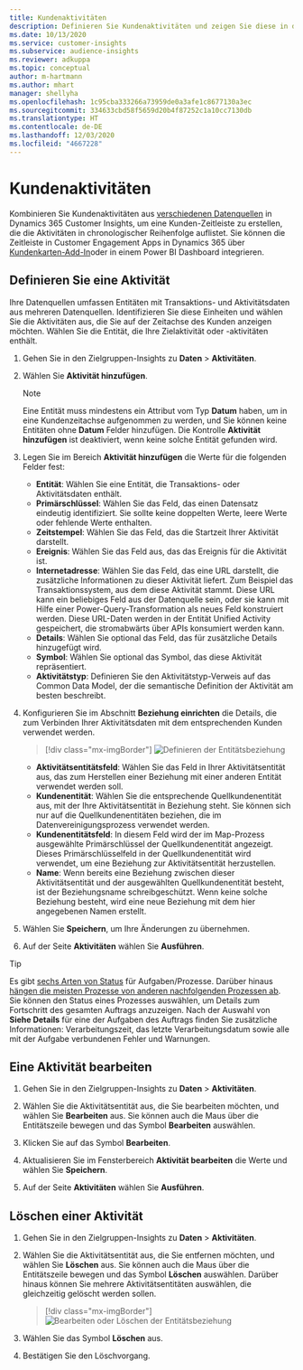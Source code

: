 ```yaml
---
title: Kundenaktivitäten
description: Definieren Sie Kundenaktivitäten und zeigen Sie diese in der Kundenzeitleiste an.
ms.date: 10/13/2020
ms.service: customer-insights
ms.subservice: audience-insights
ms.reviewer: adkuppa
ms.topic: conceptual
author: m-hartmann
ms.author: mhart
manager: shellyha
ms.openlocfilehash: 1c95cba333266a73959de0a3afe1c8677130a3ec
ms.sourcegitcommit: 334633cbd58f5659d20b4f87252c1a10cc7130db
ms.translationtype: HT
ms.contentlocale: de-DE
ms.lasthandoff: 12/03/2020
ms.locfileid: "4667228"
---
```

# <a name="customer-activities"></a>Kundenaktivitäten

Kombinieren Sie Kundenaktivitäten aus [verschiedenen Datenquellen](data-sources.md) in Dynamics 365 Customer Insights, um eine Kunden-Zeitleiste zu erstellen, die die Aktivitäten in chronologischer Reihenfolge auflistet. Sie können die Zeitleiste in Customer Engagement Apps in Dynamics 365 über [Kundenkarten-Add-In](customer-card-add-in.md)oder in einem Power BI Dashboard integrieren.

## <a name="define-an-activity"></a>Definieren Sie eine Aktivität

Ihre Datenquellen umfassen Entitäten mit Transaktions- und Aktivitätsdaten aus mehreren Datenquellen. Identifizieren Sie diese Einheiten und wählen Sie die Aktivitäten aus, die Sie auf der Zeitachse des Kunden anzeigen möchten. Wählen Sie die Entität, die Ihre Zielaktivität oder -aktivitäten enthält.

1. Gehen Sie in den Zielgruppen-Insights zu **Daten** > **Aktivitäten**.

1. Wählen Sie **Aktivität hinzufügen**.

   > [!NOTE]
   > Eine Entität muss mindestens ein Attribut vom Typ **Datum** haben, um in eine Kundenzeitachse aufgenommen zu werden, und Sie können keine Entitäten ohne **Datum** Felder hinzufügen. Die Kontrolle **Aktivität hinzufügen** ist deaktiviert, wenn keine solche Entität gefunden wird.

1. Legen Sie im Bereich **Aktivität hinzufügen** die Werte für die folgenden Felder fest:

   - **Entität**: Wählen Sie eine Entität, die Transaktions- oder Aktivitätsdaten enthält.
   - **Primärschlüssel**: Wählen Sie das Feld, das einen Datensatz eindeutig identifiziert. Sie sollte keine doppelten Werte, leere Werte oder fehlende Werte enthalten.
   - **Zeitstempel**: Wählen Sie das Feld, das die Startzeit Ihrer Aktivität darstellt.
   - **Ereignis**: Wählen Sie das Feld aus, das das Ereignis für die Aktivität ist.
   - **Internetadresse**: Wählen Sie das Feld, das eine URL darstellt, die zusätzliche Informationen zu dieser Aktivität liefert. Zum Beispiel das Transaktionssystem, aus dem diese Aktivität stammt. Diese URL kann ein beliebiges Feld aus der Datenquelle sein, oder sie kann mit Hilfe einer Power-Query-Transformation als neues Feld konstruiert werden. Diese URL-Daten werden in der Entität Unified Activity gespeichert, die stromabwärts über APIs konsumiert werden kann.
   - **Details**: Wählen Sie optional das Feld, das für zusätzliche Details hinzugefügt wird.
   - **Symbol**: Wählen Sie optional das Symbol, das diese Aktivität repräsentiert.
   - **Aktivitätstyp**: Definieren Sie den Aktivitätstyp-Verweis auf das Common Data Model, der die semantische Definition der Aktivität am besten beschreibt.

1. Konfigurieren Sie im Abschnitt **Beziehung einrichten** die Details, die zum Verbinden Ihrer Aktivitätsdaten mit dem entsprechenden Kunden verwendet werden.

   > [!div class="mx-imgBorder"]
   > ![Definieren der Entitätsbeziehung](media/activities-entities-define.png "Definieren Sie die Entitätsbeziehung")

    - **Aktivitätsentitätsfeld**: Wählen Sie das Feld in Ihrer Aktivitätsentität aus, das zum Herstellen einer Beziehung mit einer anderen Entität verwendet werden soll.
    - **Kundenentität**: Wählen Sie die entsprechende Quellkundenentität aus, mit der Ihre Aktivitätsentität in Beziehung steht. Sie können sich nur auf die Quellkundenentitäten beziehen, die im Datenvereinigungsprozess verwendet werden.
    - **Kundenentitätsfeld**: In diesem Feld wird der im Map-Prozess ausgewählte Primärschlüssel der Quellkundenentität angezeigt. Dieses Primärschlüsselfeld in der Quellkundenentität wird verwendet, um eine Beziehung zur Aktivitätsentität herzustellen.
    - **Name**: Wenn bereits eine Beziehung zwischen dieser Aktivitätsentität und der ausgewählten Quellkundenentität besteht, ist der Beziehungsname schreibgeschützt. Wenn keine solche Beziehung besteht, wird eine neue Beziehung mit dem hier angegebenen Namen erstellt.

1. Wählen Sie **Speichern**, um Ihre Änderungen zu übernehmen.

1. Auf der Seite **Aktivitäten** wählen Sie **Ausführen**.

> [!TIP]
> Es gibt [sechs Arten von Status](system.md#status-types) für Aufgaben/Prozesse. Darüber hinaus [hängen die meisten Prozesse von anderen nachfolgenden Prozessen ab](system.md#refresh-policies). Sie können den Status eines Prozesses auswählen, um Details zum Fortschritt des gesamten Auftrags anzuzeigen. Nach der Auswahl von **Siehe Details** für eine der Aufgaben des Auftrags finden Sie zusätzliche Informationen: Verarbeitungszeit, das letzte Verarbeitungsdatum sowie alle mit der Aufgabe verbundenen Fehler und Warnungen.

## <a name="edit-an-activity"></a>Eine Aktivität bearbeiten

1. Gehen Sie in den Zielgruppen-Insights zu **Daten** > **Aktivitäten**.

2. Wählen Sie die Aktivitätsentität aus, die Sie bearbeiten möchten, und wählen Sie **Bearbeiten** aus. Sie können auch die Maus über die Entitätszeile bewegen und das Symbol **Bearbeiten** auswählen.

3. Klicken Sie auf das Symbol **Bearbeiten**.

4. Aktualisieren Sie im Fensterbereich **Aktivität bearbeiten** die Werte und wählen Sie **Speichern**.

5. Auf der Seite **Aktivitäten** wählen Sie **Ausführen**.

## <a name="delete-an-activity"></a>Löschen einer Aktivität

1. Gehen Sie in den Zielgruppen-Insights zu **Daten** > **Aktivitäten**.

2. Wählen Sie die Aktivitätsentität aus, die Sie entfernen möchten, und wählen Sie **Löschen** aus. Sie können auch die Maus über die Entitätszeile bewegen und das Symbol **Löschen** auswählen. Darüber hinaus können Sie mehrere Aktivitätsentitäten auswählen, die gleichzeitig gelöscht werden sollen.
   > [!div class="mx-imgBorder"]
   > ![Bearbeiten oder Löschen der Entitätsbeziehung](media/activities-entities-edit-delete.png "Bearbeiten oder Löschen der Entitätsbeziehung")

3. Wählen Sie das Symbol **Löschen** aus.

4. Bestätigen Sie den Löschvorgang.
